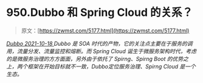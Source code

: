 <!--yml
category: 未分类
date: 0001-01-01 00:00:00
--->

# 950.Dubbo 和 Spring Cloud 的关系？

> 原文：[https://zwmst.com/5177.html](https://zwmst.com/5177.html)

   [ *Dubbo* ](https://zwmst.com/dubbo)*[ <time datetime="2021-10-19T01:25:05+08:00"> 2021-10-18 </time> ](https://zwmst.com/5177.html)  Dubbo 是 SOA 时代的产物，它的关注点主要在于服务的调用，流量分发、流量监控和熔断。而 Spring Cloud 诞生于微服务架构时代，考虑的是微服务治理的方方面面，另外由于依托了 Spirng、Spirng Boot 的优势之上，两个框架在开始目标就不一致，Dubbo定位服务治理、Spirng Cloud 是一个生态。*